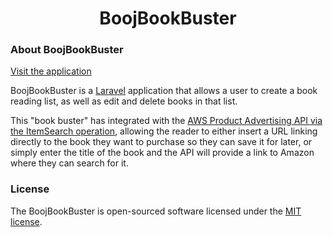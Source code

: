 <h1 align="center">BoojBookBuster</h1>

### About BoojBookBuster

<a href="http://boojbookbuster.shanephillips.tech" title="Application Location">Visit the application</a>

<p>BoojBookBuster is a <a href="https://laravel.com/" title="Brand Website">Laravel</a> application that allows a user to create a book reading list, as well as edit and delete books in that list.</p>
<p>This "book buster" has integrated with the <a href="https://docs.aws.amazon.com/AWSECommerceService/latest/DG/ItemSearch.html" title="Documentation">AWS Product Advertising API via the ItemSearch operation</a>, allowing the reader to either insert a URL linking directly to the book they want to purchase so they can save it for later, or simply enter the title of the book and the API will provide a link to Amazon where they can search for it.</p>

### License

The BoojBookBuster is open-sourced software licensed under the [MIT license](https://opensource.org/licenses/MIT).
